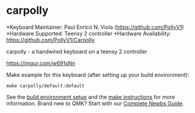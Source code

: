 # carpolly

*Keyboard Maintainer: Paul Enrico N. Viola (https://github.com/PollyV1)
*Hardware Supported: Teensy 2 controller
*Hardware Availability: https://github.com/PollyV1/Carpolly

carpolly - a handwired keyboard on a teensy 2 controller

https://imgur.com/w691sNn

Make example for this keyboard (after setting up your build environment):

    make carpolly/default:default

See the [build environment setup](https://docs.qmk.fm/#/getting_started_build_tools) and the [make instructions](https://docs.qmk.fm/#/getting_started_make_guide) for more information. Brand new to QMK? Start with our [Complete Newbs Guide](https://docs.qmk.fm/#/newbs).